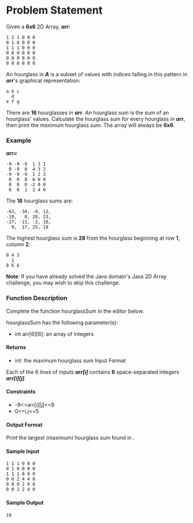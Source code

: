 # Problem Statement
Given a **6x6** 2D Array, ***arr***:
```
1 1 1 0 0 0
0 1 0 0 0 0
1 1 1 0 0 0
0 0 0 0 0 0
0 0 0 0 0 0
0 0 0 0 0 0
```
An hourglass in ***A*** is a subset of values with indices falling in this pattern in ***arr***'s graphical representation:
```
a b c
  d
e f g
```
There are **16** hourglasses in ***arr***. An hourglass sum is the sum of an hourglass' values. Calculate the hourglass sum for every hourglass in ***arr***, then print the maximum hourglass sum. The array will always be **6x6**.

### Example
***arr=***
```
-9 -9 -9  1 1 1 
 0 -9  0  4 3 2
-9 -9 -9  1 2 3
 0  0  8  6 6 0
 0  0  0 -2 0 0
 0  0  1  2 4 0
```
The **16** hourglass sums are:
```
-63, -34, -9, 12, 
-10,   0, 28, 23, 
-27, -11, -2, 10, 
  9,  17, 25, 18
```
The highest hourglass sum is **28** from the hourglass beginning at row **1**, column **2**:
```
0 4 3
  1
8 6 6
```
**Note**: If you have already solved the Java domain's Java 2D Array challenge, you may wish to skip this challenge.

### Function Description

Complete the function hourglassSum in the editor below.

hourglassSum has the following parameter(s):

+ int arr[6][6]: an array of integers
#### Returns

+ int: the maximum hourglass sum
Input Format

Each of the 6 lines of inputs ***arr[i]*** contains **6** space-separated integers ***arr[i][j]***.

#### Constraints
+ -9<=arr[i][j]<=9
+ 0<=i,j<=5
#### Output Format

Print the largest (maximum) hourglass sum found in .

#### Sample Input
```
1 1 1 0 0 0
0 1 0 0 0 0
1 1 1 0 0 0
0 0 2 4 4 0
0 0 0 2 0 0
0 0 1 2 4 0
```
#### Sample Output
```
19
```